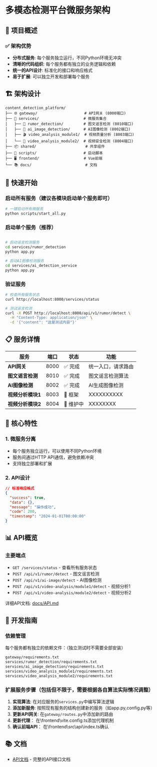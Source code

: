 # 多模态检测平台微服务架构

## 🌟 项目概述

### ✅ 架构优势
- **分布式服务**: 每个服务独立运行，不同Python环境无冲突
- **清晰的代码组织**: 每个服务都有独立的业务逻辑和依赖
- **统一的API设计**: 标准化的接口和响应格式
- **易于扩展**: 可以独立开发和部署每个服务

## 🏗️ 架构设计

```
content_detection_platform/
├── 🌐 gateway/                     # API网关 (8000端口)
├── 🔧 services/                    # 微服务集合
│   ├── 📰 rumor_detection/         # 图文谣言检测 (8010端口)
│   ├── 🤖 ai_image_detection/      # AI图像检测 (8002端口)  
│   ├── 🎬 video_analysis_module1/  # 视频质量分析 (8003端口)
│   └── 🎯 video_analysis_module2/  # 视频安全检测 (8004端口)
├── 📦 shared/                      # 共享组件
├── 🚀 scripts/                     # 启动脚本
├── 🖥️ frontend/                    # Vue前端
└── 📚 docs/                        # 文档
```

## 🚀 快速开始

### 启动所有服务（建议各模块启动单个服务即可）
```bash
# 一键启动所有微服务
python scripts/start_all.py
```

### 启动单个服务（推荐）
```bash

# 启动谣言检测服务
cd services/rumor_detection
python app.py

# 启动AI图像检测服务
cd services/ai_detection_service
python app.py
```

### 验证服务
```bash
# 检查所有服务状态
curl http://localhost:8000/services/status

# 测试谣言检测
curl -X POST http://localhost:8000/api/v1/rumor/detect \
  -H "Content-Type: application/json" \
  -d '{"content": "这是测试内容"}'
```

## 📋 服务详情

| 服务 | 端口 | 状态 | 功能 |
|------|------|------|------|
| **API网关** | 8000 | ✅ 完成 | 统一入口，请求路由 |
| **图文谣言检测** | 8010 | ✅ 完成 | 图文谣言检测算法 |
| **AI图像检测** | 8002 | ✅ 完成 | AI生成图像检测 |
| **视频分析模块1** | 8003 | 🚧 框架 | XXXXXXXXXX |
| **视频分析模块2** | 8004 | 🔧 维护中 | XXXXXXXX |

## 🎯 核心特性

### 1. 微服务分离
- 每个服务独立运行，可以使用不同Python环境
- 服务间通过HTTP API通信，避免依赖冲突
- 支持独立部署和扩展

### 2. API设计
```json
// 标准响应格式
{
  "success": true,
  "data": {},
  "message": "操作成功", 
  "code": 200,
  "timestamp": "2024-01-01T00:00:00"
}
```

## 📊 API概览

### 主要端点
- `GET /services/status` - 查看所有服务状态
- `POST /api/v1/rumor/detect` - 图文谣言检测
- `POST /api/v1/ai-image/detect` - AI图像检测
- `POST /api/v1/video-analysis/module1/detect` - 视频分析1
- `POST /api/v1/video-analysis/module2/detect` - 视频分析2

详细API文档: [docs/API.md](docs/API.md)

## 🔧 开发指南

### 依赖管理
每个服务都有独立的依赖文件：（独立测试时不需要全部安装）
```bash
gateway/requirements.txt
services/rumor_detection/requirements.txt  
services/ai_image_detection/requirements.txt
services/video_analysis_module1/requirements.txt
services/video_analysis_module2/requirements.txt
```

### 扩展服务步骤（包括但不限于，需要根据各自算法实际情况调整）
1. **实现算法**: 在对应服务的`services.py`中编写算法逻辑
2. **添加新服务**: 按照现有服务的结构创建新的服务（如app.py,config.py等）
3. **更新API网关**: 在`gateway/routes.py`中添加新的路由
4. **更新代理**： 在\frontend\vite.config.ts添加代理机制
5. **确认前端API**： 在\frontend\src\api\index.ts确认



## 📚 文档
- [API文档](docs/API.md) - 完整的API接口文档